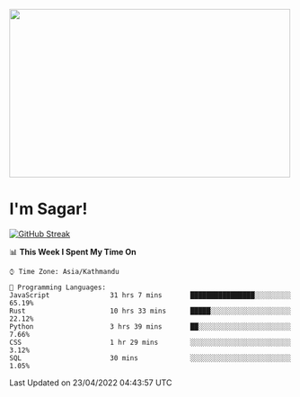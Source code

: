 
<img src="https://media.giphy.com/media/3ornk57KwDXf81rjWM/giphy.gif" width="500" height="300" frameBorder="0" class="giphy-embed" allowFullScreen></img>

#   I'm Sagar!
[![GitHub Streak](https://github-readme-streak-stats.herokuapp.com/?user=sgr2848)](https://git.io/streak-stats)
<!--START_SECTION:waka-->
📊 **This Week I Spent My Time On** 

```text
⌚︎ Time Zone: Asia/Kathmandu

💬 Programming Languages: 
JavaScript               31 hrs 7 mins       ████████████████░░░░░░░░░   65.19% 
Rust                     10 hrs 33 mins      █████░░░░░░░░░░░░░░░░░░░░   22.12% 
Python                   3 hrs 39 mins       ██░░░░░░░░░░░░░░░░░░░░░░░   7.66% 
CSS                      1 hr 29 mins        ░░░░░░░░░░░░░░░░░░░░░░░░░   3.12% 
SQL                      30 mins             ░░░░░░░░░░░░░░░░░░░░░░░░░   1.05%

```


 Last Updated on 23/04/2022 04:43:57 UTC
<!--END_SECTION:waka-->
